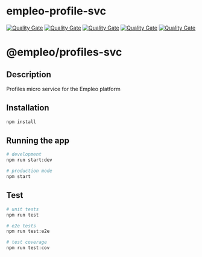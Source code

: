 # empleo-profile-svc

[![Quality Gate](https://sonar.univ.corp/api/badges/gate?key=empleo-profile-svc)](https://sonar.univ.corp/dashboard/index/empleo-profile-svc) [![Quality Gate](https://sonar.univ.corp/api/badges/measure?key=empleo-profile-svc&metric=coverage)](https://sonar.univ.corp/dashboard/index/empleo-profile-svc) [![Quality Gate](https://sonar.univ.corp/api/badges/measure?key=empleo-profile-svc&metric=bugs)](https://sonar.univ.corp/dashboard/index/empleo-profile-svc) [![Quality Gate](https://sonar.univ.corp/api/badges/measure?key=empleo-profile-svc&metric=vulnerabilities)](https://sonar.univ.corp/dashboard/index/empleo-profile-svc) [![Quality Gate](https://sonar.univ.corp/api/badges/measure?key=empleo-profile-svc&metric=code_smells)](https://sonar.univ.corp/dashboard/index/empleo-profile-svc)

# @empleo/profiles-svc

## Description

Profiles micro service for the Empleo platform

## Installation

```bash
npm install
```

## Running the app

```bash
# development
npm run start:dev

# production mode
npm start
```

## Test

```bash
# unit tests
npm run test

# e2e tests
npm run test:e2e

# test coverage
npm run test:cov
```
